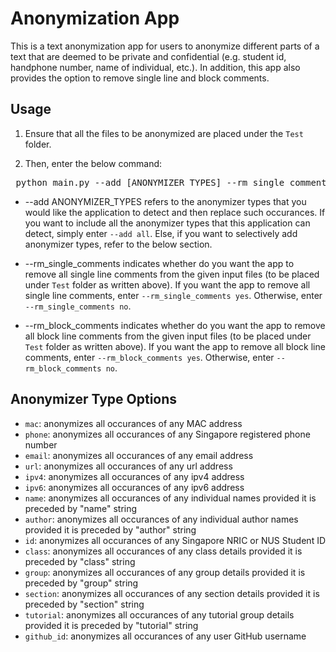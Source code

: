 # Anonymization App

This is a text anonymization app for users to anonymize different parts of a text that are deemed to be private and confidential (e.g. student id, handphone number, name of individual, etc.). In addition, this app also provides the option to remove single line and block comments.

## Usage

1. Ensure that all the files to be anonymized are placed under the `Test` folder. 

2. Then, enter the below command:

<pre> python main.py --add [ANONYMIZER_TYPES] --rm_single_comments [BOOLEAN_OPTION] --rm_block_comments [BOOLEAN_OPTION] </pre>

- --add ANONYMIZER_TYPES refers to the anonymizer types that you would like the application to detect and then replace such occurances. If you want to include all the anonymizer types that this application can detect, simply enter `--add all`. Else, if you want to selectively add anonymizer types, refer to the below section.

- --rm_single_comments indicates whether do you want the app to remove all single line comments from the given input files (to be placed under `Test` folder as written above). If you want the app to remove all single line comments, enter `--rm_single_comments yes`. Otherwise, enter `--rm_single_comments no`.

- --rm_block_comments indicates whether do you want the app to remove all block line comments from the given input files (to be placed under `Test` folder as written above). If you want the app to remove all block line comments, enter `--rm_block_comments yes`. Otherwise, enter `--rm_block_comments no`.

## Anonymizer Type Options
- `mac`: anonymizes all occurances of any MAC address
- `phone`: anonymizes all occurances of any Singapore registered phone number
- `email`: anonymizes all occurances of any email address
- `url`: anonymizes all occurances of any url address
- `ipv4`: anonymizes all occurances of any ipv4 address
- `ipv6`: anonymizes all occurances of any ipv6 address
- `name`: anonymizes all occurances of any individual names provided it is preceded by "name" string
- `author`: anonymizes all occurances of any individual author names provided it is preceded by "author" string
- `id`: anonymizes all occurances of any Singapore NRIC or NUS Student ID
- `class`: anonymizes all occurances of any class details provided it is preceded by "class" string
- `group`: anonymizes all occurances of any group details provided it is preceded by "group" string
- `section`: anonymizes all occurances of any section details provided it is preceded by "section" string
- `tutorial`: anonymizes all occurances of any tutorial group details provided it is preceded by "tutorial" string
- `github_id`: anonymizes all occurances of any user GitHub username


